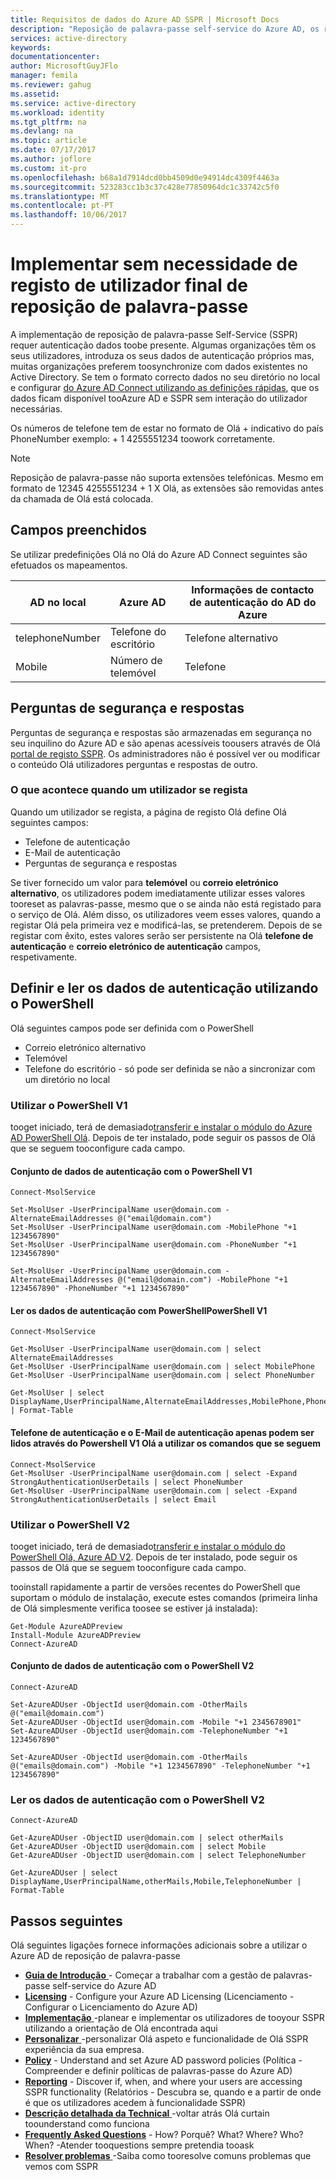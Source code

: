 ```yaml
---
title: Requisitos de dados do Azure AD SSPR | Microsoft Docs
description: "Reposição de palavra-passe self-service do Azure AD, os requisitos de dados e como toosatisfy-las"
services: active-directory
keywords: 
documentationcenter: 
author: MicrosoftGuyJFlo
manager: femila
ms.reviewer: gahug
ms.assetid: 
ms.service: active-directory
ms.workload: identity
ms.tgt_pltfrm: na
ms.devlang: na
ms.topic: article
ms.date: 07/17/2017
ms.author: joflore
ms.custom: it-pro
ms.openlocfilehash: b68a1d7914dcd0bb4509d0e94914dc4309f4463a
ms.sourcegitcommit: 523283cc1b3c37c428e77850964dc1c33742c5f0
ms.translationtype: MT
ms.contentlocale: pt-PT
ms.lasthandoff: 10/06/2017
---
```

# <a name="deploy-password-reset-without-requiring-end-user-registration"></a>Implementar sem necessidade de registo de utilizador final de reposição de palavra-passe

A implementação de reposição de palavra-passe Self-Service (SSPR) requer autenticação dados toobe presente. Algumas organizações têm os seus utilizadores, introduza os seus dados de autenticação próprios mas, muitas organizações preferem toosynchronize com dados existentes no Active Directory. Se tem o formato correcto dados no seu diretório no local e configurar [do Azure AD Connect utilizando as definições rápidas](./connect/active-directory-aadconnect-get-started-express.md), que os dados ficam disponível tooAzure AD e SSPR sem interação do utilizador necessárias.

Os números de telefone tem de estar no formato de Olá + indicativo do país PhoneNumber exemplo: + 1 4255551234 toowork corretamente.

> [!NOTE]
> Reposição de palavra-passe não suporta extensões telefónicas. Mesmo em formato de 12345 4255551234 + 1 X Olá, as extensões são removidas antes da chamada de Olá está colocada.

## <a name="fields-populated"></a>Campos preenchidos

Se utilizar predefinições Olá no Olá do Azure AD Connect seguintes são efetuados os mapeamentos.

| AD no local | Azure AD | Informações de contacto de autenticação do AD do Azure |
| --- | --- | --- |
| telephoneNumber | Telefone do escritório | Telefone alternativo |
| Mobile | Número de telemóvel | Telefone |


## <a name="security-questions-and-answers"></a>Perguntas de segurança e respostas

Perguntas de segurança e respostas são armazenadas em segurança no seu inquilino do Azure AD e são apenas acessíveis toousers através de Olá [portal de registo SSPR](https://aka.ms/ssprsetup). Os administradores não é possível ver ou modificar o conteúdo Olá utilizadores perguntas e respostas de outro.

### <a name="what-happens-when-a-user-registers"></a>O que acontece quando um utilizador se regista

Quando um utilizador se regista, a página de registo Olá define Olá seguintes campos:

* Telefone de autenticação
* E-Mail de autenticação
* Perguntas de segurança e respostas

Se tiver fornecido um valor para **telemóvel** ou **correio eletrónico alternativo**, os utilizadores podem imediatamente utilizar esses valores tooreset as palavras-passe, mesmo que o se ainda não está registado para o serviço de Olá. Além disso, os utilizadores veem esses valores, quando a registar Olá pela primeira vez e modificá-las, se pretenderem. Depois de se registar com êxito, estes valores serão ser persistente na Olá **telefone de autenticação** e **correio eletrónico de autenticação** campos, respetivamente.

## <a name="set-and-read-authentication-data-using-powershell"></a>Definir e ler os dados de autenticação utilizando o PowerShell

Olá seguintes campos pode ser definida com o PowerShell

* Correio eletrónico alternativo
* Telemóvel
* Telefone do escritório - só pode ser definida se não a sincronizar com um diretório no local

### <a name="using-powershell-v1"></a>Utilizar o PowerShell V1

tooget iniciado, terá de demasiado[transferir e instalar o módulo do Azure AD PowerShell Olá](https://msdn.microsoft.com/library/azure/jj151815.aspx#bkmk_installmodule). Depois de ter instalado, pode seguir os passos de Olá que se seguem tooconfigure cada campo.

#### <a name="set-authentication-data-with-powershell-v1"></a>Conjunto de dados de autenticação com o PowerShell V1

```
Connect-MsolService

Set-MsolUser -UserPrincipalName user@domain.com -AlternateEmailAddresses @("email@domain.com")
Set-MsolUser -UserPrincipalName user@domain.com -MobilePhone "+1 1234567890"
Set-MsolUser -UserPrincipalName user@domain.com -PhoneNumber "+1 1234567890"

Set-MsolUser -UserPrincipalName user@domain.com -AlternateEmailAddresses @("email@domain.com") -MobilePhone "+1 1234567890" -PhoneNumber "+1 1234567890"
```

#### <a name="read-authentication-data-with-powershellpowershell-v1"></a>Ler os dados de autenticação com PowerShellPowerShell V1

```
Connect-MsolService

Get-MsolUser -UserPrincipalName user@domain.com | select AlternateEmailAddresses
Get-MsolUser -UserPrincipalName user@domain.com | select MobilePhone
Get-MsolUser -UserPrincipalName user@domain.com | select PhoneNumber

Get-MsolUser | select DisplayName,UserPrincipalName,AlternateEmailAddresses,MobilePhone,PhoneNumber | Format-Table
```

#### <a name="authentication-phone-and-authentication-email-can-only-be-read-using-powershell-v1-using-hello-commands-that-follow"></a>Telefone de autenticação e o E-Mail de autenticação apenas podem ser lidos através do Powershell V1 Olá a utilizar os comandos que se seguem

```
Connect-MsolService
Get-MsolUser -UserPrincipalName user@domain.com | select -Expand StrongAuthenticationUserDetails | select PhoneNumber
Get-MsolUser -UserPrincipalName user@domain.com | select -Expand StrongAuthenticationUserDetails | select Email
```

### <a name="using-powershell-v2"></a>Utilizar o PowerShell V2

tooget iniciado, terá de demasiado[transferir e instalar o módulo do PowerShell Olá, Azure AD V2](https://github.com/Azure/azure-docs-powershell-azuread/blob/master/Azure%20AD%20Cmdlets/AzureAD/index.md). Depois de ter instalado, pode seguir os passos de Olá que se seguem tooconfigure cada campo.

tooinstall rapidamente a partir de versões recentes do PowerShell que suportam o módulo de instalação, execute estes comandos (primeira linha de Olá simplesmente verifica toosee se estiver já instalada):

```
Get-Module AzureADPreview
Install-Module AzureADPreview
Connect-AzureAD
```

#### <a name="set-authentication-data-with-powershell-v2"></a>Conjunto de dados de autenticação com o PowerShell V2

```
Connect-AzureAD

Set-AzureADUser -ObjectId user@domain.com -OtherMails @("email@domain.com")
Set-AzureADUser -ObjectId user@domain.com -Mobile "+1 2345678901"
Set-AzureADUser -ObjectId user@domain.com -TelephoneNumber "+1 1234567890"

Set-AzureADUser -ObjectId user@domain.com -OtherMails @("emails@domain.com") -Mobile "+1 1234567890" -TelephoneNumber "+1 1234567890"
```

### <a name="read-authentication-data-with-powershell-v2"></a>Ler os dados de autenticação com o PowerShell V2

```
Connect-AzureAD

Get-AzureADUser -ObjectID user@domain.com | select otherMails
Get-AzureADUser -ObjectID user@domain.com | select Mobile
Get-AzureADUser -ObjectID user@domain.com | select TelephoneNumber

Get-AzureADUser | select DisplayName,UserPrincipalName,otherMails,Mobile,TelephoneNumber | Format-Table
```

## <a name="next-steps"></a>Passos seguintes

Olá seguintes ligações fornece informações adicionais sobre a utilizar o Azure AD de reposição de palavra-passe

* [**Guia de Introdução** ](active-directory-passwords-getting-started.md) - Começar a trabalhar com a gestão de palavras-passe self-service do Azure AD 
* [**Licensing**](active-directory-passwords-licensing.md) - Configure your Azure AD Licensing (Licenciamento - Configurar o Licenciamento do Azure AD)
* [**Implementação** ](active-directory-passwords-best-practices.md) -planear e implementar os utilizadores de tooyour SSPR utilizando a orientação de Olá encontrada aqui
* [**Personalizar** ](active-directory-passwords-customize.md) -personalizar Olá aspeto e funcionalidade de Olá SSPR experiência da sua empresa.
* [**Policy**](active-directory-passwords-policy.md) - Understand and set Azure AD password policies (Política - Compreender e definir políticas de palavras-passe do Azure AD)
* [**Reporting**](active-directory-passwords-reporting.md) - Discover if, when, and where your users are accessing SSPR functionality (Relatórios - Descubra se, quando e a partir de onde é que os utilizadores acedem à funcionalidade SSPR)
* [**Descrição detalhada da Technical** ](active-directory-passwords-how-it-works.md) -voltar atrás Olá curtain toounderstand como funciona
* [**Frequently Asked Questions**](active-directory-passwords-faq.md) - How? Porquê? What? Where? Who? When? -Atender tooquestions sempre pretendia tooask
* [**Resolver problemas** ](active-directory-passwords-troubleshoot.md) -Saiba como tooresolve comuns problemas que vemos com SSPR
